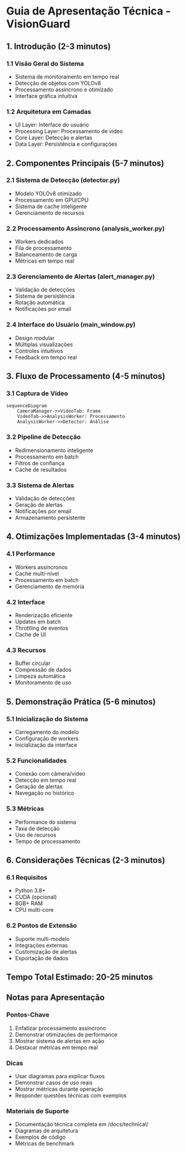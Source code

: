 # Guia de Apresentação Técnica - VisionGuard

## 1. Introdução (2-3 minutos)

### 1.1 Visão Geral do Sistema
- Sistema de monitoramento em tempo real
- Detecção de objetos com YOLOv8
- Processamento assíncrono e otimizado
- Interface gráfica intuitiva

### 1.2 Arquitetura em Camadas
- UI Layer: Interface do usuário
- Processing Layer: Processamento de vídeo
- Core Layer: Detecção e alertas
- Data Layer: Persistência e configurações

## 2. Componentes Principais (5-7 minutos)

### 2.1 Sistema de Detecção (detector.py)
- Modelo YOLOv8 otimizado
- Processamento em GPU/CPU
- Sistema de cache inteligente
- Gerenciamento de recursos

### 2.2 Processamento Assíncrono (analysis_worker.py)
- Workers dedicados
- Fila de processamento
- Balanceamento de carga
- Métricas em tempo real

### 2.3 Gerenciamento de Alertas (alert_manager.py)
- Validação de detecções
- Sistema de persistência
- Rotação automática
- Notificações por email

### 2.4 Interface do Usuário (main_window.py)
- Design modular
- Múltiplas visualizações
- Controles intuitivos
- Feedback em tempo real

## 3. Fluxo de Processamento (4-5 minutos)

### 3.1 Captura de Vídeo
```mermaid
sequenceDiagram
    CameraManager->>VideoTab: Frame
    VideoTab->>AnalysisWorker: Processamento
    AnalysisWorker->>Detector: Análise
```

### 3.2 Pipeline de Detecção
- Redimensionamento inteligente
- Processamento em batch
- Filtros de confiança
- Cache de resultados

### 3.3 Sistema de Alertas
- Validação de detecções
- Geração de alertas
- Notificações por email
- Armazenamento persistente

## 4. Otimizações Implementadas (3-4 minutos)

### 4.1 Performance
- Workers assíncronos
- Cache multi-nível
- Processamento em batch
- Gerenciamento de memória

### 4.2 Interface
- Renderização eficiente
- Updates em batch
- Throttling de eventos
- Cache de UI

### 4.3 Recursos
- Buffer circular
- Compressão de dados
- Limpeza automática
- Monitoramento de uso

## 5. Demonstração Prática (5-6 minutos)

### 5.1 Inicialização do Sistema
- Carregamento do modelo
- Configuração de workers
- Inicialização da interface

### 5.2 Funcionalidades
- Conexão com câmera/vídeo
- Detecção em tempo real
- Geração de alertas
- Navegação no histórico

### 5.3 Métricas
- Performance do sistema
- Taxa de detecção
- Uso de recursos
- Tempo de processamento

## 6. Considerações Técnicas (2-3 minutos)

### 6.1 Requisitos
- Python 3.8+
- CUDA (opcional)
- 8GB+ RAM
- CPU multi-core

### 6.2 Pontos de Extensão
- Suporte multi-modelo
- Integrações externas
- Customização de alertas
- Exportação de dados

## Tempo Total Estimado: 20-25 minutos

## Notas para Apresentação

### Pontos-Chave
1. Enfatizar processamento assíncrono
2. Demonstrar otimizações de performance
3. Mostrar sistema de alertas em ação
4. Destacar métricas em tempo real

### Dicas
- Usar diagramas para explicar fluxos
- Demonstrar casos de uso reais
- Mostrar métricas durante operação
- Responder questões técnicas com exemplos

### Materiais de Suporte
- Documentação técnica completa em /docs/technical/
- Diagramas de arquitetura
- Exemplos de código
- Métricas de benchmark